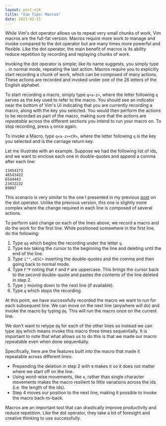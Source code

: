 ```yaml
---
layout: post.njk
title: "Vim Tips: Macros"
date: 2021-02-15
---
```


While Vim's dot operator allows us to repeat very small chunks of work, Vim macros are the full-fat version.
Macros require more work to manage and invoke compared to the dot operator but are many times more powerful and flexible.
Like the dot operator, the main benefit of macros is its ability reduce repetition by recording and replaying chunks of work.

Invoking the dot operator is simple; like its name suggests, you simply type `.` in normal mode, repeating the last action.
Macros require you to explicitly start recording a chunk of work, which can be composed of many actions.
These actions are recorded and invoked under one of the 26 letters of the English alphabet.

To start recording a macro, simply type `q<a-z>`, where the letter following `q` serves as the key used to refer to the macro.
You should see an indicator near the bottom of Vim's UI indicating that you are currently recording a macro, along with the key you selected.
You would then perform the actions to be recorded as part of the macro, making sure that the actions are *repeatable* across the different sections you intend to run your macro on.
To stop recording, press `q` once again.

To invoke a Macro, type `q<a-z><CR>`, where the letter following `q` is the key you selected and <CR> is the carriage return key.

Let me illustrate with an example.
Suppose we had the following list of ids, and we want to enclose each one in double-quotes and append a comma after each line:

```text
13454373
46543422
6544443
23432232
89007
```

This scenario is very similar to the one I presented in my previous [post](/posts/2021/vim-tips-the-dot-operator/) on the dot operator.
Unlike the previous version, this one is slightly more complex where the change required in each line is composed of several actions.

To perform said change on each of the lines above, we record a macro and do the work for the first line.
While positioned somewhere in the first line, do the following:

1.  Type `qq` which begins the recording under the letter `q`.
2.  Type `0de` taking the cursor to the beginning the line and deleting until the end of the line.
3.  Type `i"",<ESC>` inserting the double-quotes and the comma and then going back to normal mode.
4.  Type `F"P` noting that `F` and `P` are uppercase.
    This brings the cursor back to the second double-quote and pastes the contents of the line deleted in step 2.
4.  Type `j` moving down to the next line (if available).
5.  Type `q` which stops the recording.

At this point, we have successfully recorded the macro we want to run for each subsequent line.
We can move on the next line (anywhere will do) and invoke the macro by typing `@q`.
This will run the macro once on the current line.

We don't want to retype `@q` for each of the other lines so instead we can type `3@q` which means invoke this macro three times sequentially.
It is important to note that what allows us to do this is that we made our macro *repeatable* even when done sequentially.

Specifically, here are the features built into the macro that made it repeatable across different lines:

-   Prepending the deletion in step 2 with `0` makes it so it does not matter where we start off on the line.
-   Using word-wise movements, like `e`, rather than single character movements makes the macro resilient to little variations across the ids (i.e. the length of the ids).
-   Step 4 moves our position to the next line, making it possible to invoke the macro back-to-back.

Macros are an important tool that can drastically improve productivity and reduce repetition.
Like the dot operator, they take a bit of foresight and creative thinking to use successfully.
